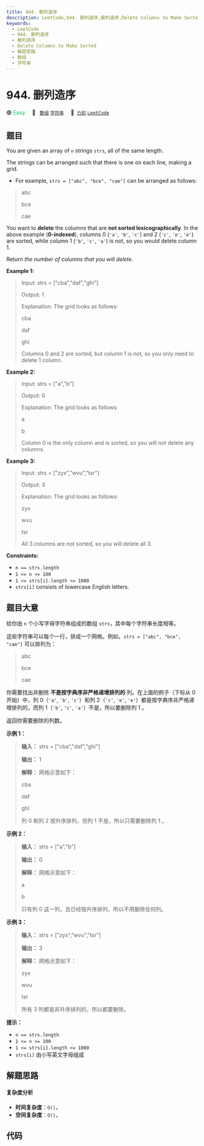 ```yaml
---
title: 944. 删列造序
description: LeetCode,944. 删列造序,删列造序,Delete Columns to Make Sorted,解题思路,数组,字符串
keywords:
  - LeetCode
  - 944. 删列造序
  - 删列造序
  - Delete Columns to Make Sorted
  - 解题思路
  - 数组
  - 字符串
---
```


# 944. 删列造序

🟢 <font color=#15bd66>Easy</font>&emsp; 🔖&ensp; [`数组`](/tag/array.md) [`字符串`](/tag/string.md)&emsp; 🔗&ensp;[`力扣`](https://leetcode.cn/problems/delete-columns-to-make-sorted) [`LeetCode`](https://leetcode.com/problems/delete-columns-to-make-sorted)

## 题目

You are given an array of `n` strings `strs`, all of the same length.

The strings can be arranged such that there is one on each line, making a
grid.

  * For example, `strs = ["abc", "bce", "cae"]` can be arranged as follows:

> 
> 
> 
> 
> 
> abc
> 
> bce
> 
> cae
> 
> 

You want to **delete** the columns that are **not sorted lexicographically**.
In the above example (**0-indexed**), columns 0 (`'a'`, `'b'`, `'c'`) and 2
(`'c'`, `'e'`, `'e'`) are sorted, while column 1 (`'b'`, `'c'`, `'a'`) is not,
so you would delete column 1.

Return _the number of columns that you will delete_.



**Example 1:**

> Input: strs = ["cba","daf","ghi"]
> 
> Output: 1
> 
> Explanation: The grid looks as follows:
> 
>   cba
> 
>   daf
> 
>   ghi
> 
> Columns 0 and 2 are sorted, but column 1 is not, so you only need to delete 1 column.

**Example 2:**

> Input: strs = ["a","b"]
> 
> Output: 0
> 
> Explanation: The grid looks as follows:
> 
>   a
> 
>   b
> 
> Column 0 is the only column and is sorted, so you will not delete any columns.

**Example 3:**

> Input: strs = ["zyx","wvu","tsr"]
> 
> Output: 3
> 
> Explanation: The grid looks as follows:
> 
>   zyx
> 
>   wvu
> 
>   tsr
> 
> All 3 columns are not sorted, so you will delete all 3.

**Constraints:**

  * `n == strs.length`
  * `1 <= n <= 100`
  * `1 <= strs[i].length <= 1000`
  * `strs[i]` consists of lowercase English letters.


## 题目大意

给你由 `n` 个小写字母字符串组成的数组 `strs`，其中每个字符串长度相等。

这些字符串可以每个一行，排成一个网格。例如，`strs = ["abc", "bce", "cae"]` 可以排列为：

> 
> 
> 
> 
> 
> abc
> 
> bce
> 
> cae

你需要找出并删除 **不是按字典序非严格递增排列的** 列。在上面的例子（下标从 0 开始）中，列 0（`'a'`, `'b'`, `'c'`）和列
2（`'c'`, `'e'`, `'e'`）都是按字典序非严格递增排列的，而列 1（`'b'`, `'c'`, `'a'`）不是，所以要删除列 1 。

返回你需要删除的列数。



**示例 1：**

> 
> 
> 
> 
> 
> **输入：** strs = ["cba","daf","ghi"]
> 
> **输出：** 1
> 
> **解释：** 网格示意如下：
> 
>   cba
> 
>   daf
> 
>   ghi
> 
> 列 0 和列 2 按升序排列，但列 1 不是，所以只需要删除列 1 。
> 
> 

**示例 2：**

> 
> 
> 
> 
> 
> **输入：** strs = ["a","b"]
> 
> **输出：** 0
> 
> **解释：** 网格示意如下：
> 
>   a
> 
>   b
> 
> 只有列 0 这一列，且已经按升序排列，所以不用删除任何列。
> 
> 

**示例 3：**

> 
> 
> 
> 
> 
> **输入：** strs = ["zyx","wvu","tsr"]
> 
> **输出：** 3
> 
> **解释：** 网格示意如下：
> 
>   zyx
> 
>   wvu
> 
>   tsr
> 
> 所有 3 列都是非升序排列的，所以都要删除。
> 
> 



**提示：**

  * `n == strs.length`
  * `1 <= n <= 100`
  * `1 <= strs[i].length <= 1000`
  * `strs[i]` 由小写英文字母组成


## 解题思路

#### 复杂度分析

- **时间复杂度**：`O()`，
- **空间复杂度**：`O()`，

## 代码

```javascript

```